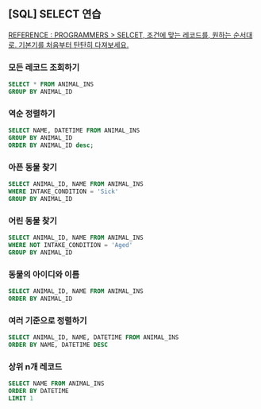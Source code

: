 ## [SQL] SELECT 연습

[REFERENCE : PROGRAMMERS > SELCET, 조건에 맞는 레코드를, 원하는 순서대로. 기본기를 처음부터 탄탄히 다져보세요.](https://programmers.co.kr/learn/courses/30/parts/17042)

### 모든 레코드 조회하기
```sql
SELECT * FROM ANIMAL_INS
GROUP BY ANIMAL_ID
```

### 역순 정렬하기
```sql
SELECT NAME, DATETIME FROM ANIMAL_INS
GROUP BY ANIMAL_ID
ORDER BY ANIMAL_ID desc;
```

### 아픈 동물 찾기
```sql
SELECT ANIMAL_ID, NAME FROM ANIMAL_INS
WHERE INTAKE_CONDITION = 'Sick'
GROUP BY ANIMAL_ID
```

### 어린 동물 찾기
```sql
SELECT ANIMAL_ID, NAME FROM ANIMAL_INS
WHERE NOT INTAKE_CONDITION = 'Aged'
GROUP BY ANIMAL_ID
```
### 동물의 아이디와 이름
```sql
SELECT ANIMAL_ID, NAME FROM ANIMAL_INS
ORDER BY ANIMAL_ID
```

### 여러 기준으로 정렬하기
```sql
SELECT ANIMAL_ID, NAME, DATETIME FROM ANIMAL_INS
ORDER BY NAME, DATETIME DESC
```

### 상위 n개 레코드
```sql
SELECT NAME FROM ANIMAL_INS
ORDER BY DATETIME
LIMIT 1
```